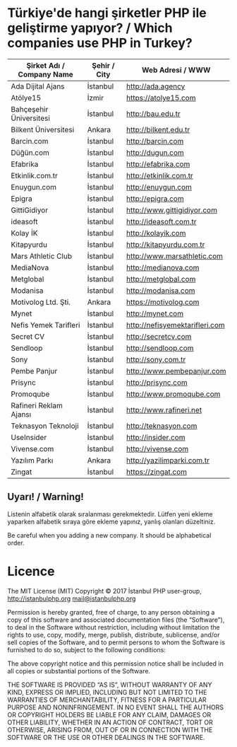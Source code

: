 # Türkiye'de hangi şirketler PHP ile geliştirme yapıyor? / Which companies use PHP in Turkey?

| Şirket Adı / Company Name      | Şehir / City    | Web Adresi / WWW |
|------------------|----------|--------------------------|
| Ada Dijital Ajans | İstanbul | http://ada.agency      |     
| Atölye15          | İzmir    | https://atolye15.com   |     
| Bahçeşehir Üniversitesi | İstanbul | http://bau.edu.tr      |
| Bilkent Üniversitesi | Ankara | http://bilkent.edu.tr      |
| Barcin.com | İstanbul | http://barcin.com      |                                                                                                            
| Düğün.com | İstanbul | http://dugun.com      |         
| Efabrika | İstanbul | http://efabrika.com      |     
| Etkinlik.com.tr | İstanbul | http://etkinlik.com.tr      |                                                                                                                       
| Enuygun.com | İstanbul | http://enuygun.com      |          
| Epigra | İstanbul | http://epigra.com      |
| GittiGidiyor | İstanbul | http://www.gittigidiyor.com |  
| ideasoft | İstanbul | http://ideasoft.com.tr |                                                                                                                                   
| Kolay İK | İstanbul | http://kolayik.com      |                                                                                                                                  
| Kitapyurdu | İstanbul | http://kitapyurdu.com.tr      |                                                                                                              
| Mars Athletic Club | İstanbul | http://www.marsathletic.com      |  
| MediaNova | İstanbul | http://medianova.com      |                                                                                                                               
| Metglobal | İstanbul | http://metglobal.com      |
| Modanisa | İstanbul | http://modanisa.com      |  
| Motivolog Ltd. Şti. | Ankara | https://motivolog.com      |
| Mynet | İstanbul | http://mynet.com      |                  
| Nefis Yemek Tarifleri | İstanbul | http://nefisyemektarifleri.com      |  
| Secret CV | İstanbul | http://secretcv.com      |                                                                                                                                
| Sendloop | İstanbul | http://sendloop.com      |                                                                                                              
| Sony | İstanbul | http://sony.com.tr      |                                                                                    
| Pembe Panjur | İstanbul | http://www.pembepanjur.com      |                                                                                       
| Prisync | İstanbul | http://prisync.com      |
| Promoqube | İstanbul | http://www.promoqube.com      |
| Rafineri Reklam Ajansı | İstanbul | http://www.rafineri.net      |
| Teknasyon Teknoloji         | İstanbul | http://teknasyon.com      |                                                                                                          
| UseInsider | İstanbul | http://insider.com      |                                                                                                                                | Vidobu.com | İstanbul | http://vidobu.com      |                                                                                                              
| Vivense.com | İstanbul | http://vivense.com      |                                                                                                                                                                                                                            
| Yazılım Parkı | Ankara | http://yazilimparki.com.tr |
| Zingat | İstanbul | https://zingat.com      |                                                                                                              

## Uyarı! / Warning!

Listenin alfabetik olarak sıralanması gerekmektedir. Lütfen yeni ekleme yaparken alfabetik sıraya göre ekleme yapınız, yanlış olanları düzeltiniz.

Be careful when you adding a new company. It should be alphabetical order. 

# Licence

The MIT License (MIT)
Copyright © 2017 İstanbul PHP user-group, http://istanbulphp.org <mail@istanbulphp.org>

Permission is hereby granted, free of charge, to any person obtaining a copy of this software and associated documentation files (the “Software”), to deal in the Software without restriction, including without limitation the rights to use, copy, modify, merge, publish, distribute, sublicense, and/or sell copies of the Software, and to permit persons to whom the Software is furnished to do so, subject to the following conditions:

The above copyright notice and this permission notice shall be included in all copies or substantial portions of the Software.

THE SOFTWARE IS PROVIDED “AS IS”, WITHOUT WARRANTY OF ANY KIND, EXPRESS OR IMPLIED, INCLUDING BUT NOT LIMITED TO THE WARRANTIES OF MERCHANTABILITY, FITNESS FOR A PARTICULAR PURPOSE AND NONINFRINGEMENT. IN NO EVENT SHALL THE AUTHORS OR COPYRIGHT HOLDERS BE LIABLE FOR ANY CLAIM, DAMAGES OR OTHER LIABILITY, WHETHER IN AN ACTION OF CONTRACT, TORT OR OTHERWISE, ARISING FROM, OUT OF OR IN CONNECTION WITH THE SOFTWARE OR THE USE OR OTHER DEALINGS IN THE SOFTWARE.
